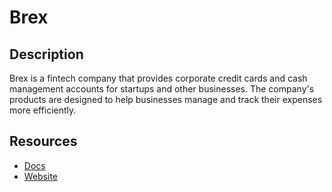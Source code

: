 # Brex

## Description
Brex is a fintech company that provides corporate credit cards and cash management accounts for startups and other businesses. The company's products are designed to help businesses manage and track their expenses more efficiently.

## Resources
* [Docs](https://developer.brex.com/docs)
* [Website](brex.com)